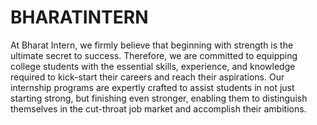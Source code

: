# BHARATINTERN
At Bharat Intern, we firmly believe that beginning with strength is the ultimate secret to success. Therefore, we are committed to equipping college students with the essential skills, experience, and knowledge required to kick-start their careers and reach their aspirations. Our internship programs are expertly crafted to assist students in not just starting strong, but finishing even stronger, enabling them to distinguish themselves in the cut-throat job market and accomplish their ambitions.


